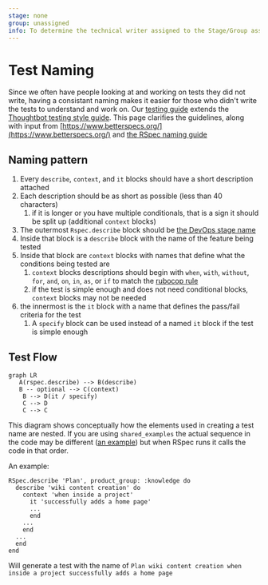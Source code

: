 ```yaml
---
stage: none
group: unassigned
info: To determine the technical writer assigned to the Stage/Group associated with this page, see https://about.gitlab.com/handbook/product/ux/technical-writing/#assignments
---
```


# Test Naming

Since we often have people looking at and working on tests they did not write, having a consistant naming makes it easier for those who didn't write the tests to understand and work on. Our [testing guide](index.md) extends the [Thoughtbot testing style guide](https://github.com/thoughtbot/guides/tree/master/testing-rspec). This page clarifies the guidelines, along with input from [https://www.betterspecs.org/](https://www.betterspecs.org/) and [the RSpec naming guide](https://rspec.rubystyle.guide/#naming.)

## Naming pattern

1. Every `describe`, `context`, and `it` blocks should have a short description attached
1. Each description should be as short as possible (less than 40 characters)
    1. if it is longer or you have multiple conditionals, that is a sign it should be split up (additional `context` blocks)
1. The outermost `Rspec.describe` block should be [the DevOps stage name](https://about.gitlab.com/handbook/product/categories/#devops-stages)
1. Inside that block is a `describe` block with the name of the feature being tested
1. Inside that block are `context` blocks with names that define what the conditions being tested are
    1. `context` blocks descriptions should begin with `when`, `with`, `without`, `for`, `and`, `on`, `in`, `as`, or `if` to match the [rubocop rule](https://www.rubydoc.info/gems/rubocop-rspec/RuboCop/Cop/RSpec/ContextWording)
    1. if the test is simple enough and does not need conditional blocks, `context` blocks may not be needed
1. the innermost is the `it` block with a name that defines the pass/fail criteria for the test
    1. A `specify` block can be used instead of a named `it` block if the test is simple enough

## Test Flow

```mermaid
graph LR
   A(rspec.describe) --> B(describe) 
   B -- optional --> C(context)
    B --> D(it / specify)
    C --> D
    C --> C
```

This diagram shows conceptually how the elements used in creating a test name are nested. If you are using `shared_examples` the actual sequence in the code may be different ([an example](https://gitlab.com/gitlab-org/gitlab/-/blob/master/qa/qa/specs/features/browser_ui/9_data_stores/project/create_project_spec.rb)) but when RSpec runs it calls the code in that order.

An example:

```
RSpec.describe 'Plan', product_group: :knowledge do
  describe 'wiki content creation' do
    context 'when inside a project'
      it 'successfully adds a home page'
      ...
      end
    ...
    end
  ...
  end
end
```

Will generate a test with the name of `Plan wiki content creation when inside a project successfully adds a home page`
